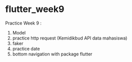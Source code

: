 # flutter_week9

Practice Week 9 :

1. Model
2. practice http request (Kemidikbud API data mahasiswa)
3. faker
4. practice date
5. bottom navigation with package flutter

